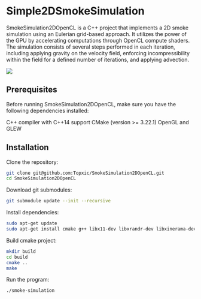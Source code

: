 # Simple2DSmokeSimulation
SmokeSimulation2DOpenCL is a C++ project that implements a 2D smoke simulation using an Eulerian grid-based approach. 
It utilizes the power of the GPU by accelerating computations through OpenCL compute shaders. 
The simulation consists of several steps performed in each iteration, including applying gravity on the velocity field, 
enforcing incompressibility within the field for a defined number of iterations, and applying advection.

![](SmokeSimulation2DOpenCL.gif)

## Prerequisites
Before running SmokeSimulation2DOpenCL, make sure you have the following dependencies installed:

C++ compiler with C++14 support
CMake (version >= 3.22.1)
OpenGL and GLEW

## Installation
Clone the repository:
```bash
git clone git@github.com:Topxic/SmokeSimulation2DOpenCL.git
cd SmokeSimulation2DOpenCL
```
Download git submodules:
```bash
git submodule update --init --recursive
```
Install dependencies:
```bash
sudo apt-get update
sudo apt-get install cmake g++ libx11-dev libxrandr-dev libxinerama-dev libgl1-mesa-dev libglew-dev
```
Build cmake project:
```bash
mkdir build
cd build
cmake ..
make
```
Run the program:
```bash
./smoke-simulation
```
